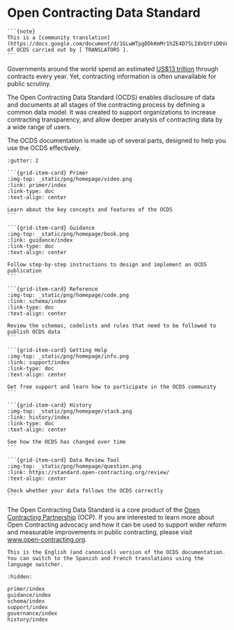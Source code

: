 # Open Contracting Data Standard

````{ifconfig} language and language not in ('en', 'es', 'fr')
```{note}
This is a [community translation](https://docs.google.com/document/d/1GLwWTpgDDkKmMr1hZE4D75LI8VQtFiD0VA7TF_FvY_Q/view) of OCDS carried out by [ TRANSLATORS ].
```
````

Governments around the world spend an estimated [US$13 trillion](https://www.open-contracting.org/what-is-open-contracting/global-procurement-spend/) through contracts every year. Yet, contracting information is often unavailable for public scrutiny.

The Open Contracting Data Standard (OCDS) enables disclosure of data and documents at all stages of the contracting process by defining a common data model. It was created to support organizations to increase contracting transparency, and allow deeper analysis of contracting data by a wide range of users.

The OCDS documentation is made up of several parts, designed to help you use the OCDS effectively.

````{grid} 1 2 2 3
:gutter: 2

```{grid-item-card} Primer
:img-top: _static/png/homepage/video.png
:link: primer/index
:link-type: doc
:text-align: center

Learn about the key concepts and features of the OCDS
```

```{grid-item-card} Guidance
:img-top: _static/png/homepage/book.png
:link: guidance/index
:link-type: doc
:text-align: center

Follow step-by-step instructions to design and implement an OCDS publication
```

```{grid-item-card} Reference
:img-top: _static/png/homepage/code.png
:link: schema/index
:link-type: doc
:text-align: center

Review the schemas, codelists and rules that need to be followed to publish OCDS data
```

```{grid-item-card} Getting Help
:img-top: _static/png/homepage/info.png
:link: support/index
:link-type: doc
:text-align: center

Get free support and learn how to participate in the OCDS community
```

```{grid-item-card} History
:img-top: _static/png/homepage/stack.png
:link: history/index
:link-type: doc
:text-align: center

See how the OCDS has changed over time
```

```{grid-item-card} Data Review Tool
:img-top: _static/png/homepage/question.png
:link: https://standard.open-contracting.org/review/
:text-align: center

Check whether your data follows the OCDS correctly
```

````

The Open Contracting Data Standard is a core product of the [Open Contracting Partnership](https://www.open-contracting.org/) (OCP). If you are interested to learn more about Open Contracting advocacy and how it can be used to support wider reform and measurable improvements in public contracting, please visit www.open-contracting.org.

```{note}
This is the English (and canonical) version of the OCDS documentation. You can switch to the Spanish and French translations using the language switcher.
```

```{toctree}
:hidden:

primer/index
guidance/index
schema/index
support/index
governance/index
history/index
```
